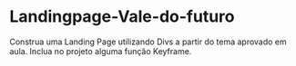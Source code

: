 # Landingpage-Vale-do-futuro
Construa uma Landing Page utilizando Divs a partir do tema aprovado em aula. Inclua no projeto alguma função Keyframe.
